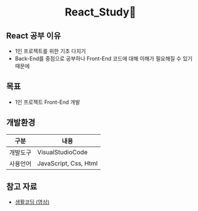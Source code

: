 <div align="center">
<h1>React_Study📖</h1>
</div>



## React 공부 이유
  * 1인 프로젝트를 위한 기초 다지기
  * Back-End를 중점으로 공부하나 Front-End 코드에 대해 이해가 필요해질 수 있기 때문에

## 목표
  * 1인 프로젝트 Front-End 개발

## 개발환경
|구분|내용|
|------|---|
|개발도구| VisualStudioCode  |
|사용언어| JavaScript, Css, Html |

## 참고 자료
* <a href="https://youtube.com/playlist?list=PLuHgQVnccGMCOGstdDZvH41x0Vtvwyxu7&si=Rg70mF6GCnEG2vKH">생활코딩 (영상)</a>



